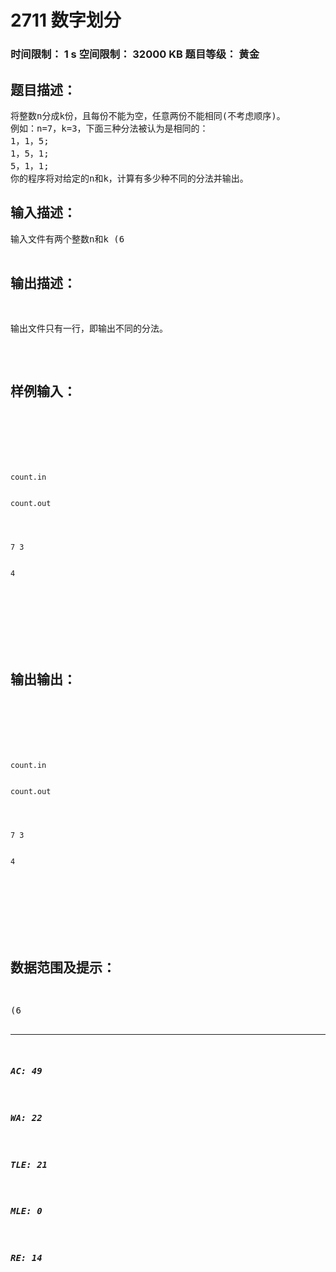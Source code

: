 # 2711 数字划分   
### 时间限制： 1 s     空间限制： 32000 KB     题目等级： 黄金  
## 题目描述：  

<pre>
将整数n分成k份，且每份不能为空，任意两份不能相同(不考虑顺序)。
例如：n=7，k=3，下面三种分法被认为是相同的：
1，1，5;
1，5，1;
5，1，1;
你的程序将对给定的n和k，计算有多少种不同的分法并输出。
</pre>
  
  
## 输入描述：  

<pre>
输入文件有两个整数n和k (6<n≤200，2≤k≤11)。
</pre>
  
  
## 输出描述：  

<pre>
输出文件只有一行，即输出不同的分法。
</pre>
  
  
## 样例输入：  

<pre><code>




count.in


count.out




7 3


4




 
</code></pre>
  
  
## 输出输出：  

<pre><code>




count.in


count.out




7 3


4




 
</code></pre>
  
  
## 数据范围及提示：  

<pre>
(6<n≤200，2≤k≤11)。
</pre>
  
  
***  

##### AC: 49  
##### WA: 22  
##### TLE: 21  
##### MLE: 0  
##### RE: 14  
